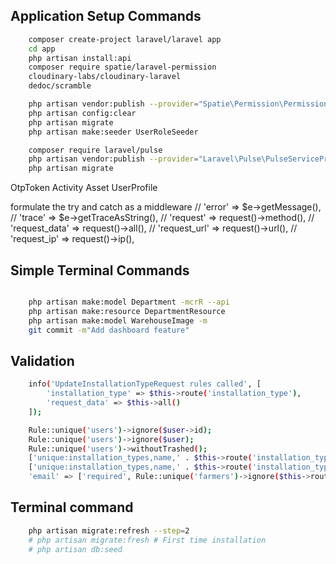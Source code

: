 ## Application Setup Commands

```sh
    composer create-project laravel/laravel app
    cd app
    php artisan install:api
    composer require spatie/laravel-permission
    cloudinary-labs/cloudinary-laravel
    dedoc/scramble

    php artisan vendor:publish --provider="Spatie\Permission\PermissionServiceProvider"
    php artisan config:clear
    php artisan migrate
    php artisan make:seeder UserRoleSeeder

    composer require laravel/pulse
    php artisan vendor:publish --provider="Laravel\Pulse\PulseServiceProvider"
    php artisan migrate

```

OtpToken
Activity
Asset
UserProfile

formulate the try and catch as a middleware
// 'error' => $e->getMessage(),
// 'trace' => $e->getTraceAsString(),
// 'request' => request()->method(),
// 'request_data' => request()->all(),
// 'request_url' => request()->url(),
// 'request_ip' => request()->ip(),

## Simple Terminal Commands

```sh

    php artisan make:model Department -mcrR --api
    php artisan make:resource DepartmentResource
    php artisan make:model WarehouseImage -m
    git commit -m"Add dashboard feature"
```

## Validation

```sh
    info('UpdateInstallationTypeRequest rules called', [
        'installation_type' => $this->route('installation_type'),
        'request_data' => $this->all()
    ]);

    Rule::unique('users')->ignore($user->id);
    Rule::unique('users')->ignore($user);
    Rule::unique('users')->withoutTrashed();
    ['unique:installation_types,name,' . $this->route('installation_type')->id,];
    ['unique:installation_types,name,' . $this->route('installation_type')->id . ',id'];
    'email' => ['required', Rule::unique('farmers')->ignore($this->route('farmer'))]; // Perfect
```

## Terminal command

```sh
    php artisan migrate:refresh --step=2
    # php artisan migrate:fresh # First time installation
    # php artisan db:seed
```
